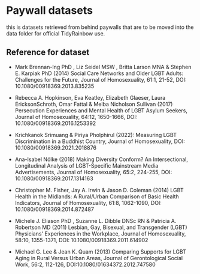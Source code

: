 
# Paywall datasets

this is datasets retrieved from behind paywalls that are to be moved into the data folder for official TidyRainbow use.


## Reference for dataset

- Mark Brennan-Ing PhD , Liz Seidel MSW , Britta Larson MNA & Stephen E. Karpiak PhD (2014) Social Care Networks and Older LGBT Adults: Challenges for the Future, Journal of Homosexuality, 61:1, 21-52, DOI: 10.1080/00918369.2013.835235


- Rebecca A. Hopkinson, Eva Keatley, Elizabeth Glaeser, Laura EricksonSchroth, Omar Fattal & Melba Nicholson Sullivan (2017) Persecution Experiences and Mental Health of LGBT Asylum Seekers, Journal of Homosexuality, 64:12, 1650-1666, DOI: 10.1080/00918369.2016.1253392



- Krichkanok Srimuang & Piriya Pholphirul (2022): Measuring LGBT Discrimination in a Buddhist Country, Journal of Homosexuality, DOI: 10.1080/00918369.2021.2018876


- Ana-Isabel Nölke (2018) Making Diversity Conform? An Intersectional, Longitudinal Analysis of LGBT-Specific Mainstream Media Advertisements, Journal of Homosexuality, 65:2, 224-255, DOI: 10.1080/00918369.2017.1314163



- Christopher M. Fisher, Jay A. Irwin & Jason D. Coleman (2014) LGBT Health in the Midlands: A Rural/Urban Comparison of Basic Health Indicators, Journal of Homosexuality, 61:8, 1062-1090, DOI: 10.1080/00918369.2014.872487



- Michele J. Eliason PhD , Suzanne L. Dibble DNSc RN & Patricia A. Robertson MD (2011) Lesbian, Gay, Bisexual, and Transgender (LGBT) Physicians' Experiences in the Workplace, Journal of Homosexuality, 58:10, 1355-1371, DOI: 10.1080/00918369.2011.614902



- Michael G. Lee & Jean K. Quam (2013) Comparing Supports for LGBT Aging in Rural Versus Urban Areas, Journal of Gerontological Social Work, 56:2, 112-126, DOI:10.1080/01634372.2012.747580

























